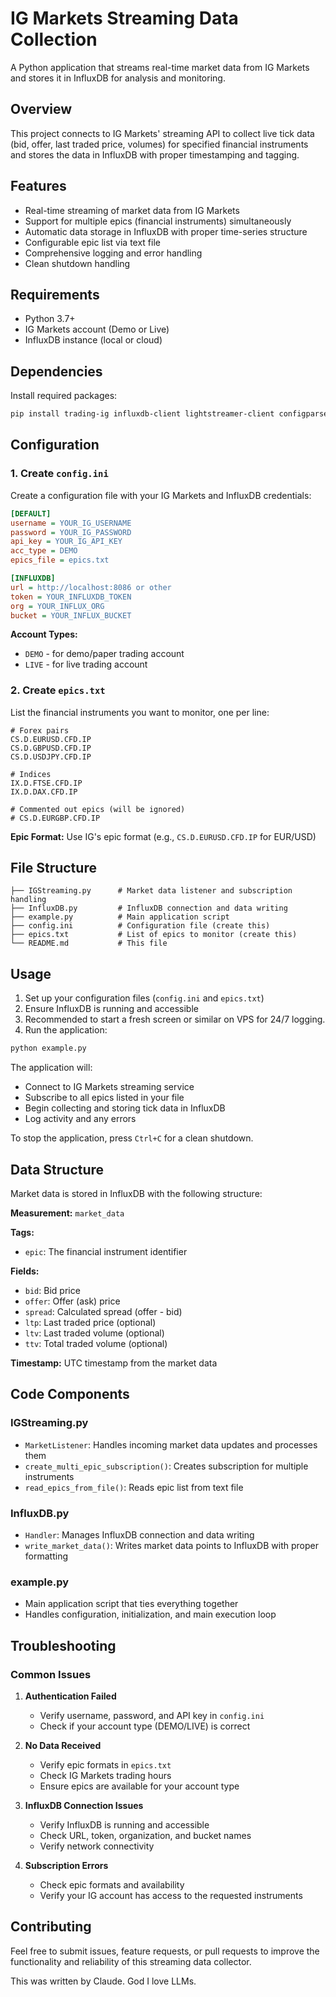 # IG Markets Streaming Data Collection

A Python application that streams real-time market data from IG Markets and stores it in InfluxDB for analysis and monitoring.

## Overview

This project connects to IG Markets' streaming API to collect live tick data (bid, offer, last traded price, volumes) for specified financial instruments and stores the data in InfluxDB with proper timestamping and tagging.

## Features

- Real-time streaming of market data from IG Markets
- Support for multiple epics (financial instruments) simultaneously
- Automatic data storage in InfluxDB with proper time-series structure
- Configurable epic list via text file
- Comprehensive logging and error handling
- Clean shutdown handling

## Requirements

- Python 3.7+
- IG Markets account (Demo or Live)
- InfluxDB instance (local or cloud)

## Dependencies

Install required packages:

```bash
pip install trading-ig influxdb-client lightstreamer-client configparser
```

## Configuration

### 1. Create `config.ini`

Create a configuration file with your IG Markets and InfluxDB credentials:

```ini
[DEFAULT]
username = YOUR_IG_USERNAME
password = YOUR_IG_PASSWORD
api_key = YOUR_IG_API_KEY
acc_type = DEMO
epics_file = epics.txt

[INFLUXDB]
url = http://localhost:8086 or other
token = YOUR_INFLUXDB_TOKEN
org = YOUR_INFLUX_ORG
bucket = YOUR_INFLUX_BUCKET
```

**Account Types:**
- `DEMO` - for demo/paper trading account
- `LIVE` - for live trading account

### 2. Create `epics.txt`

List the financial instruments you want to monitor, one per line:

```
# Forex pairs
CS.D.EURUSD.CFD.IP
CS.D.GBPUSD.CFD.IP
CS.D.USDJPY.CFD.IP

# Indices
IX.D.FTSE.CFD.IP
IX.D.DAX.CFD.IP

# Commented out epics (will be ignored)
# CS.D.EURGBP.CFD.IP
```

**Epic Format:** Use IG's epic format (e.g., `CS.D.EURUSD.CFD.IP` for EUR/USD)

## File Structure

```
├── IGStreaming.py      # Market data listener and subscription handling
├── InfluxDB.py         # InfluxDB connection and data writing
├── example.py          # Main application script
├── config.ini          # Configuration file (create this)
├── epics.txt           # List of epics to monitor (create this)
└── README.md           # This file
```

## Usage

1. Set up your configuration files (`config.ini` and `epics.txt`)
2. Ensure InfluxDB is running and accessible
3. Recommended to start a fresh screen or similar on VPS for 24/7 logging.
4. Run the application:

```bash
python example.py
```

The application will:
- Connect to IG Markets streaming service
- Subscribe to all epics listed in your file
- Begin collecting and storing tick data in InfluxDB
- Log activity and any errors

To stop the application, press `Ctrl+C` for a clean shutdown.

## Data Structure

Market data is stored in InfluxDB with the following structure:

**Measurement:** `market_data`

**Tags:**
- `epic`: The financial instrument identifier

**Fields:**
- `bid`: Bid price
- `offer`: Offer (ask) price
- `spread`: Calculated spread (offer - bid)
- `ltp`: Last traded price (optional)
- `ltv`: Last traded volume (optional)
- `ttv`: Total traded volume (optional)

**Timestamp:** UTC timestamp from the market data

## Code Components

### IGStreaming.py
- `MarketListener`: Handles incoming market data updates and processes them
- `create_multi_epic_subscription()`: Creates subscription for multiple instruments
- `read_epics_from_file()`: Reads epic list from text file

### InfluxDB.py
- `Handler`: Manages InfluxDB connection and data writing
- `write_market_data()`: Writes market data points to InfluxDB with proper formatting

### example.py
- Main application script that ties everything together
- Handles configuration, initialization, and main execution loop

## Troubleshooting

### Common Issues

1. **Authentication Failed**
   - Verify username, password, and API key in `config.ini`
   - Check if your account type (DEMO/LIVE) is correct

2. **No Data Received**
   - Verify epic formats in `epics.txt`
   - Check IG Markets trading hours
   - Ensure epics are available for your account type

3. **InfluxDB Connection Issues**
   - Verify InfluxDB is running and accessible
   - Check URL, token, organization, and bucket names
   - Verify network connectivity

4. **Subscription Errors**
   - Check epic formats and availability
   - Verify your IG account has access to the requested instruments


## Contributing

Feel free to submit issues, feature requests, or pull requests to improve the functionality and reliability of this streaming data collector.

This was written by Claude. God I love LLMs.
